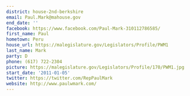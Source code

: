 ```yaml
---
district: house-2nd-berkshire
email: Paul.Mark@mahouse.gov
end_date: ''
facebook: https://www.facebook.com/Paul-Mark-310112786585/
first_name: Paul
hometown: Peru
house_url: https://malegislature.gov/Legislators/Profile/PWM1
last_name: Mark
party: D
phone: (617) 722-2304
picture: https://malegislature.gov/Legislators/Profile/170/PWM1.jpg
start_date: '2011-01-05'
twitter: https://twitter.com/RepPaulMark
website: http://www.paulwmark.com/
---
```

